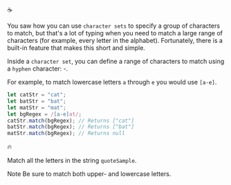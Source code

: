 :coffee:

You saw how you can use `character sets` to specify a group of characters to match, but that's a lot of typing when you need to match a large range of characters (for example, every letter in the alphabet). Fortunately, there is a built-in feature that makes this short and simple.

Inside a `character set`, you can define a range of characters to match using a `hyphen` character: -.

For example, to match lowercase letters `a` through `e` you would use `[a-e]`.

```js
let catStr = "cat";
let batStr = "bat";
let matStr = "mat";
let bgRegex = /[a-e]at/;
catStr.match(bgRegex); // Returns ["cat"]
batStr.match(bgRegex); // Returns ["bat"]
matStr.match(bgRegex); // Returns null
```

:fire:

Match all the letters in the string `quoteSample`.

Note
Be sure to match both upper- and lowercase letters.
